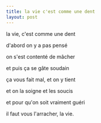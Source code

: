 ```yaml
---
title: la vie c'est comme une dent
layout: post
---
```


la vie, c'est comme une dent

d'abord on y a pas pensé

on s'est contenté de mâcher

et puis ça se gâte soudain

ça vous fait mal, et on y tient

et on la soigne et les soucis

et pour qu'on soit vraiment guéri

il faut vous l'arracher, la vie.

